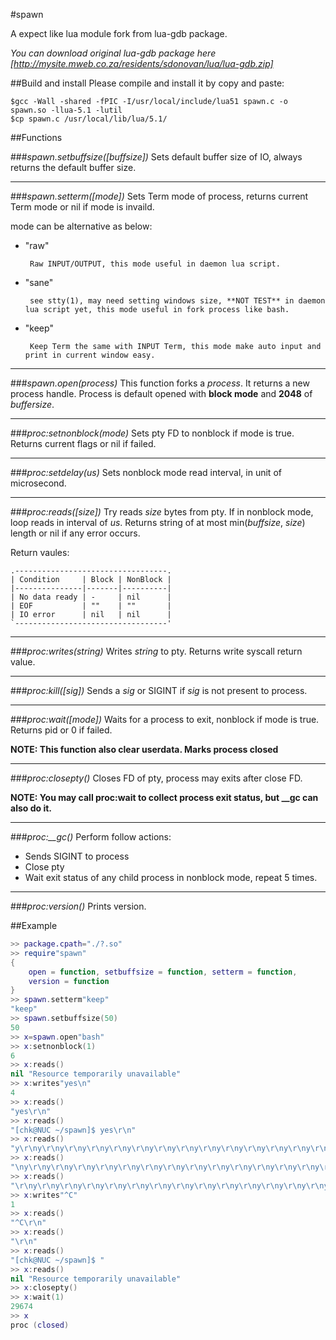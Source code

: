 #spawn

A expect like lua module fork from lua-gdb package.

*You can download original lua-gdb package here [http://mysite.mweb.co.za/residents/sdonovan/lua/lua-gdb.zip]*


##Build and install
Please compile and install it by copy and paste:
```
$gcc -Wall -shared -fPIC -I/usr/local/include/lua51 spawn.c -o spawn.so -llua-5.1 -lutil
$cp spawn.c /usr/local/lib/lua/5.1/
```

##Functions

###*spawn.setbuffsize([buffsize])*
Sets default buffer size of IO, always returns the default buffer size.

***

###*spawn.setterm([mode])*
Sets Term mode of process, returns current Term mode or nil if mode is invaild.

mode can be alternative as below:
* "raw"

       Raw INPUT/OUTPUT, this mode useful in daemon lua script.
* "sane"

       see stty(1), may need setting windows size, **NOT TEST** in daemon lua script yet, this mode useful in fork process like bash.
* "keep"

       Keep Term the same with INPUT Term, this mode make auto input and print in current window easy.

***

###*spawn.open(process)*
This function forks a *process*. It returns a new process handle.
Process is default opened with **block mode** and **2048** of *buffersize*.

***

###*proc:setnonblock(mode)*
Sets pty FD to nonblock if mode is true. Returns current flags or nil if failed.

***

###*proc:setdelay(us)*
Sets nonblock mode read interval, in unit of microsecond. 

***

###*proc:reads([size])*
Try reads *size* bytes from pty. If in nonblock mode, loop reads in interval of *us*. Returns string of at most min(*buffsize*, *size*) length or nil if any error occurs.

Return vaules:
```
.----------------------------------.
| Condition     | Block | NonBlock |
|---------------|-------|----------|
| No data ready | -     | nil      |
| EOF           | ""    | ""       |
| IO error      | nil   | nil      |
`----------------------------------'
```

***

###*proc:writes(string)*
Writes *string* to pty. Returns write syscall return value.

***

###*proc:kill([sig])*
Sends a *sig* or SIGINT if *sig* is not present to process.

***

###*proc:wait([mode])*
Waits for a process to exit, nonblock if mode is true. Returns pid or 0 if failed. 

**NOTE: This function also clear userdata. Marks process closed**

***

###*proc:closepty()*
Closes FD of pty, process may exits after close FD. 

**NOTE: You may call proc:wait to collect process exit status, but __gc can also do it.**

***

###*proc:__gc()*
Perform follow actions:
* Sends SIGINT to process
* Close pty
* Wait exit status of any child process in nonblock mode, repeat 5 times.

***

###*proc:version()*
Prints version.


##Example
```lua
>> package.cpath="./?.so"
>> require"spawn"
{
    open = function, setbuffsize = function, setterm = function,
    version = function
}
>> spawn.setterm"keep"
"keep"
>> spawn.setbuffsize(50)
50
>> x=spawn.open"bash"
>> x:setnonblock(1)
6
>> x:reads()
nil "Resource temporarily unavailable"
>> x:writes"yes\n"
4
>> x:reads()
"yes\r\n"
>> x:reads()
"[chk@NUC ~/spawn]$ yes\r\n"
>> x:reads()
"y\r\ny\r\ny\r\ny\r\ny\r\ny\r\ny\r\ny\r\ny\r\ny\r\ny\r\ny\r\ny\r\ny\r\ny\r\ny\r\ny\r"
>> x:reads()
"\ny\r\ny\r\ny\r\ny\r\ny\r\ny\r\ny\r\ny\r\ny\r\ny\r\ny\r\ny\r\ny\r\ny\r\ny\r\ny\r\ny"
>> x:reads()
"\r\ny\r\ny\r\ny\r\ny\r\ny\r\ny\r\ny\r\ny\r\ny\r\ny\r\ny\r\ny\r\ny\r\ny\r\ny\r\ny\r\n"
>> x:writes"^C"
1
>> x:reads()
"^C\r\n"
>> x:reads()
"\r\n"
>> x:reads()
"[chk@NUC ~/spawn]$ "
>> x:reads()
nil "Resource temporarily unavailable"
>> x:closepty()
>> x:wait(1)
29674
>> x
proc (closed)
```

